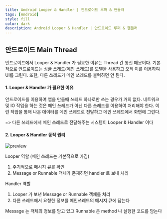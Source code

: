 ```yaml
---
title: Android Looper & Handler | 안드로이드 루퍼 & 핸들러
tags: [Android]
style: fill
color: dark
description: Android Looper & Handler | 안드로이드 루퍼 & 핸들러
---
```


## 안드로이드 Main Thread

안드로이드에서 Looper & Handler 가 필요한 이유는 Thread 간 통신 때문이다.
기본적으로 안드로이드는 싱글 쓰레드(메인 쓰레드)를 모델을 사용하고 오직 이를 이용하여 UI를 그린다.
또한, 다른 쓰레드가 메인 쓰레드를 블럭하면 안 된다.


#### 1. Looper & Handler 가 필요한 이유
안드로이드를 이용하여 앱을 만들때 쓰레드 하나로만 쓰는 경우가 거의 없다.
네트워크 및 IO 작업을 하는 것은 메인 쓰레드가 아닌 다른 쓰레드를 이용하여 처리해야 한다.
이런 작업을 통해 나온 데이터를 메인 쓰레드로 전달하고 메인 쓰레드에서 화면에 그린다.

=> 다른 쓰레드에서 메인 쓰레드로 전달해주는 시스템이 Looper & Handler 이다


#### 2. Looper & Handler 동작 원리
![preview](https://user-images.githubusercontent.com/13310269/194057890-a6d38418-7110-4cb3-b80d-ec9ecb0c9226.png)

Looper 역할 (메인 쓰레드는 기본적으로 가짐)
1. 주기적으로 메시지 큐를 확인
2. Message or Runnable 객체가 존재하면 handler 로 보내 처리

Handler 역할
1. Looper 가 보낸 Message or Runnable 객체를 처리 
2. 다른 쓰레드에서 요청한 정보를 메인쓰레드의 메시지 큐에 담는다

Message 는 객체의 정보를 담고 있고 Runnable 은 method 나 실행한 코드를 담는다